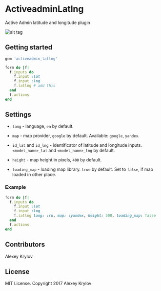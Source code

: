 # ActiveadminLatlng

Active Admin latitude and longitude plugin

![alt tag](https://raw.githubusercontent.com/forsaken1/activeadmin-latlng/master/docs/aa_latlng.png)



## Getting started

```ruby
gem 'activeadmin_latlng'
```

```ruby
form do |f|
  f.inputs do
    f.input :lat
    f.input :lng
    f.latlng # add this
  end
  f.actions
end
```



## Settings

* `lang` - language, `en` by default.

* `map` - map provider, `google` by default. Available: `google`, `yandex`.

* `id_lat` and `id_lng` - identificator of latitude and longitude inputs. `<model_name>_lat` and `<model_name>_lng` by default.

* `height` - map height in pixels, `400` by default.

* `loading_map` - loading map library. `true` by default. Set to `false`, if map loaded in other place.

### Example

```ruby
form do |f|
  f.inputs do
    f.input :lat
    f.input :lng
    f.latlng lang: :ru, map: :yandex, height: 500, loading_map: false
  end
  f.actions
end
```



## Contributors

Alexey Krylov

## License

MIT License. Copyright 2017 Alexey Krylov
